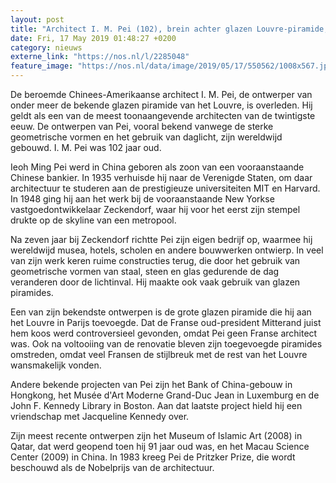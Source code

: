 ```yaml
---
layout: post
title: "Architect I. M. Pei (102), brein achter glazen Louvre-piramide, overleden"
date: Fri, 17 May 2019 01:48:27 +0200
category: nieuws
externe_link: "https://nos.nl/l/2285048"
feature_image: "https://nos.nl/data/image/2019/05/17/550562/1008x567.jpg"
---
```


<p>De beroemde Chinees-Amerikaanse architect I. M. Pei, de ontwerper van onder meer de bekende glazen piramide van het Louvre, is overleden. Hij geldt als een van de meest toonaangevende architecten van de twintigste eeuw. De ontwerpen van Pei, vooral bekend vanwege de sterke geometrische vormen en het gebruik van daglicht, zijn wereldwijd gebouwd. I. M. Pei was 102 jaar oud.</p>
<p>Ieoh Ming Pei werd in China geboren als zoon van een vooraanstaande Chinese bankier. In 1935 verhuisde hij naar de Verenigde Staten, om daar architectuur te studeren aan de prestigieuze universiteiten MIT en Harvard. In 1948 ging hij aan het werk bij de vooraanstaande New Yorkse vastgoedontwikkelaar Zeckendorf, waar hij voor het eerst zijn stempel drukte op de skyline van een metropool.</p>
<p>Na zeven jaar bij Zeckendorf richtte Pei zijn eigen bedrijf op, waarmee hij wereldwijd musea, hotels, scholen en andere bouwwerken ontwierp. In veel van zijn werk keren ruime constructies terug, die door het gebruik van geometrische vormen van staal, steen en glas gedurende de dag veranderen door de lichtinval. Hij maakte ook vaak gebruik van glazen piramides.</p>
<p>Een van zijn bekendste ontwerpen is de grote glazen piramide die hij aan het Louvre in Parijs toevoegde. Dat de Franse oud-president Mitterand juist hem koos werd controversieel gevonden, omdat Pei geen Franse architect was. Ook na voltooiing van de renovatie bleven zijn toegevoegde piramides omstreden, omdat veel Fransen de stijlbreuk met de rest van het Louvre wansmakelijk vonden.</p>
<p>Andere bekende projecten van Pei zijn het Bank of China-gebouw in Hongkong, het Musée d'Art Moderne Grand-Duc Jean in Luxemburg en de John F. Kennedy Library in Boston. Aan dat laatste project hield hij een vriendschap met Jacqueline Kennedy over.</p>
<p>Zijn meest recente ontwerpen zijn het Museum of Islamic Art (2008) in Qatar, dat werd geopend toen hij 91 jaar oud was, en het Macau Science Center (2009) in China. In 1983 kreeg Pei de Pritzker Prize, die wordt beschouwd als de Nobelprijs van de architectuur.</p>
